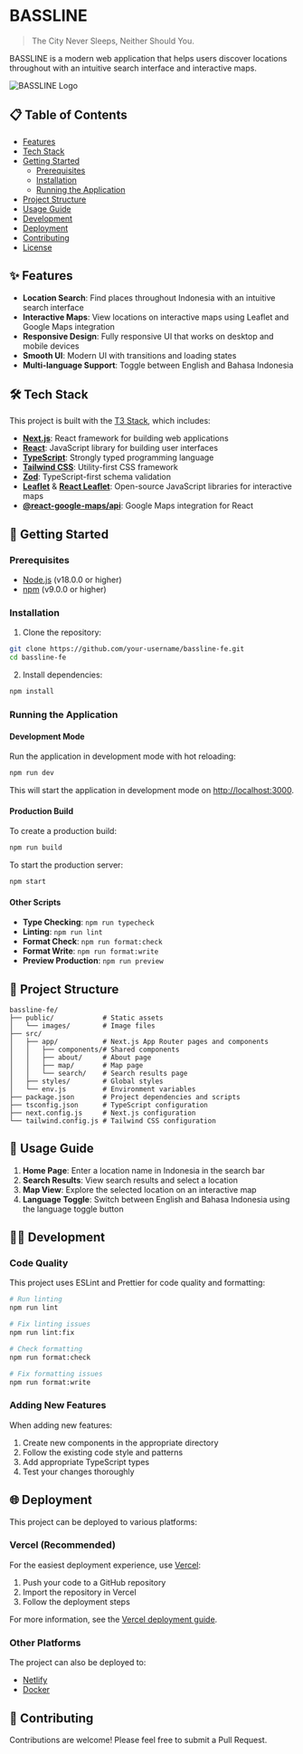 
# BASSLINE

> The City Never Sleeps, Neither Should You.

BASSLINE is a modern web application that helps users discover locations throughout with an intuitive search interface and interactive maps.

![BASSLINE Logo](/public/images/favicon.ico)

## 📋 Table of Contents
- [Features](#features)
- [Tech Stack](#tech-stack)
- [Getting Started](#getting-started)
  - [Prerequisites](#prerequisites)
  - [Installation](#installation)
  - [Running the Application](#running-the-application)
- [Project Structure](#project-structure)
- [Usage Guide](#usage-guide)
- [Development](#development)
- [Deployment](#deployment)
- [Contributing](#contributing)
- [License](#license)

## ✨ Features

- **Location Search**: Find places throughout Indonesia with an intuitive search interface
- **Interactive Maps**: View locations on interactive maps using Leaflet and Google Maps integration
- **Responsive Design**: Fully responsive UI that works on desktop and mobile devices
- **Smooth UI**: Modern UI with transitions and loading states
- **Multi-language Support**: Toggle between English and Bahasa Indonesia

## 🛠️ Tech Stack

This project is built with the [T3 Stack](https://create.t3.gg/), which includes:

- **[Next.js](https://nextjs.org)**: React framework for building web applications
- **[React](https://react.dev)**: JavaScript library for building user interfaces
- **[TypeScript](https://www.typescriptlang.org/)**: Strongly typed programming language
- **[Tailwind CSS](https://tailwindcss.com)**: Utility-first CSS framework
- **[Zod](https://zod.dev/)**: TypeScript-first schema validation
- **[Leaflet](https://leafletjs.com/)** & **[React Leaflet](https://react-leaflet.js.org/)**: Open-source JavaScript libraries for interactive maps
- **[@react-google-maps/api](https://www.npmjs.com/package/@react-google-maps/api)**: Google Maps integration for React

## 🚀 Getting Started

### Prerequisites

- [Node.js](https://nodejs.org/) (v18.0.0 or higher)
- [npm](https://www.npmjs.com/) (v9.0.0 or higher)

### Installation

1. Clone the repository:

```bash
git clone https://github.com/your-username/bassline-fe.git
cd bassline-fe
```

2. Install dependencies:

```bash
npm install
```

### Running the Application

#### Development Mode

Run the application in development mode with hot reloading:

```bash
npm run dev
```

This will start the application in development mode on [http://localhost:3000](http://localhost:3000).

#### Production Build

To create a production build:

```bash
npm run build
```

To start the production server:

```bash
npm start
```

#### Other Scripts

- **Type Checking**: `npm run typecheck`
- **Linting**: `npm run lint`
- **Format Check**: `npm run format:check`
- **Format Write**: `npm run format:write`
- **Preview Production**: `npm run preview`

## 📁 Project Structure

```
bassline-fe/
├── public/            # Static assets
│   └── images/        # Image files
├── src/
│   ├── app/           # Next.js App Router pages and components
│   │   ├── components/# Shared components
│   │   ├── about/     # About page
│   │   ├── map/       # Map page
│   │   └── search/    # Search results page
│   ├── styles/        # Global styles
│   └── env.js         # Environment variables
├── package.json       # Project dependencies and scripts
├── tsconfig.json      # TypeScript configuration
├── next.config.js     # Next.js configuration
└── tailwind.config.js # Tailwind CSS configuration
```

## 📖 Usage Guide

1. **Home Page**: Enter a location name in Indonesia in the search bar
2. **Search Results**: View search results and select a location
3. **Map View**: Explore the selected location on an interactive map
4. **Language Toggle**: Switch between English and Bahasa Indonesia using the language toggle button

## 🧑‍💻 Development

### Code Quality

This project uses ESLint and Prettier for code quality and formatting:

```bash
# Run linting
npm run lint

# Fix linting issues
npm run lint:fix

# Check formatting
npm run format:check

# Fix formatting issues
npm run format:write
```

### Adding New Features

When adding new features:

1. Create new components in the appropriate directory
2. Follow the existing code style and patterns
3. Add appropriate TypeScript types
4. Test your changes thoroughly

## 🌐 Deployment

This project can be deployed to various platforms:

### Vercel (Recommended)

For the easiest deployment experience, use [Vercel](https://vercel.com):

1. Push your code to a GitHub repository
2. Import the repository in Vercel
3. Follow the deployment steps

For more information, see the [Vercel deployment guide](https://create.t3.gg/en/deployment/vercel).

### Other Platforms

The project can also be deployed to:

- [Netlify](https://create.t3.gg/en/deployment/netlify)
- [Docker](https://create.t3.gg/en/deployment/docker)

## 👥 Contributing

Contributions are welcome! Please feel free to submit a Pull Request.
